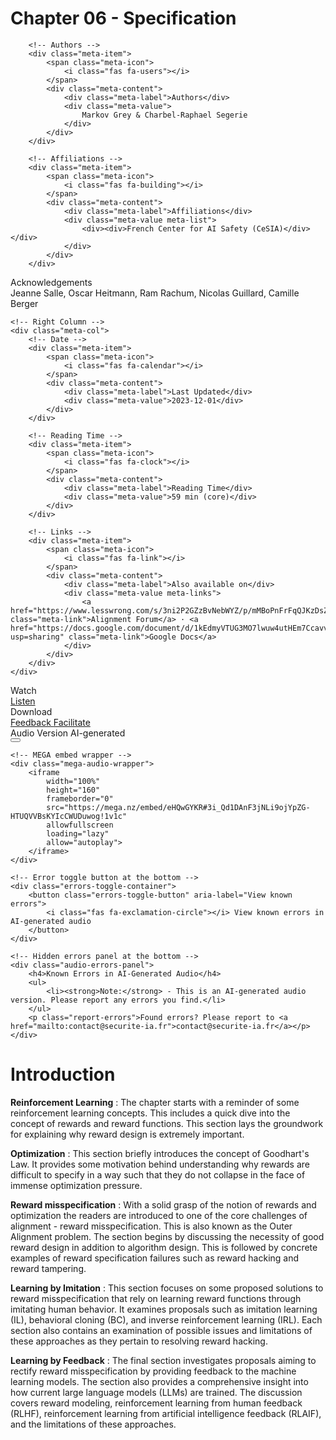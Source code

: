 # Chapter 06 - Specification

<div class="meta-grid">
    <!-- Left Column -->
    <div class="meta-col">

        <!-- Authors -->
        <div class="meta-item">
            <span class="meta-icon">
                <i class="fas fa-users"></i>
            </span>
            <div class="meta-content">
                <div class="meta-label">Authors</div>
                <div class="meta-value">
                    Markov Grey & Charbel-Raphael Segerie
                </div>
            </div>
        </div>
        
        <!-- Affiliations -->
        <div class="meta-item">
            <span class="meta-icon">
                <i class="fas fa-building"></i>
            </span>
            <div class="meta-content">
                <div class="meta-label">Affiliations</div>
                <div class="meta-value meta-list">
                    <div><div>French Center for AI Safety (CeSIA)</div></div>
                </div>
            </div>
        </div>

<!-- Acknowledgements section -->
<div class="meta-item">
    <span class="meta-icon">
        <i class="fas fa-heart"></i>
    </span>
    <div class="meta-content">
        <div class="meta-label">Acknowledgements</div>
        <div class="meta-value">
            Jeanne Salle, Oscar Heitmann, Ram Rachum, Nicolas Guillard, Camille Berger
        </div>
    </div>
</div>
    </div>

    <!-- Right Column -->
    <div class="meta-col">
        <!-- Date -->
        <div class="meta-item">
            <span class="meta-icon">
                <i class="fas fa-calendar"></i>
            </span>
            <div class="meta-content">
                <div class="meta-label">Last Updated</div>
                <div class="meta-value">2023-12-01</div>
            </div>
        </div>
        
        <!-- Reading Time -->
		<div class="meta-item">
			<span class="meta-icon">
				<i class="fas fa-clock"></i>
			</span>
			<div class="meta-content">
				<div class="meta-label">Reading Time</div>
				<div class="meta-value">59 min (core)</div>
			</div>
		</div>
        
        <!-- Links -->
        <div class="meta-item">
            <span class="meta-icon">
                <i class="fas fa-link"></i>
            </span>
            <div class="meta-content">
                <div class="meta-label">Also available on</div>
                <div class="meta-value meta-links">
                    <a href="https://www.lesswrong.com/s/3ni2P2GZzBvNebWYZ/p/mMBoPnFrFqQJKzDsZ" class="meta-link">Alignment Forum</a> · <a href="https://docs.google.com/document/d/1kEdmyVTUG3MO7lwuw4utHEm7CcavvgAiUZcWHaOZuPY/edit?usp=sharing" class="meta-link">Google Docs</a>
                </div>
            </div>
        </div>
    </div>
</div>

<div class="action-buttons">
    <div class="action-button disabled" data-tippy-content="Video coming soon">
        <i class="fas fa-video"></i>
        <span>Watch</span>
    </div>
    <a href="#" class="action-button">
        <i class="fas fa-headphones"></i>
        <span>Listen</span>
    </a>
    <div class="action-button disabled" data-tippy-content="PDF coming soon">
        <i class="fas fa-file-pdf"></i>
        <span>Download</span>
    </div>
    <a href="https://forms.gle/ZsA4hEWUx1ZrtQLL9" class="action-button">
        <i class="fas fa-comment"></i>
        <span>Feedback</span>
    </a>
    <a href="https://docs.google.com/document/d/1JfmzGii5QG6hW8AM5WxzDBVyGc14aLV_Lc_1PkK2ZLc/edit?usp=sharing" class="action-button">
        <i class="fas fa-users"></i>
        <span>Facilitate</span>
    </a>
</div>

<div class="atlas-audio-player">
    <!-- Header section -->
    <div class="audio-player__header">
        <div class="header-left">
            <i class="fas fa-headphones-alt"></i>
            <span class="audio-player__title">Audio Version</span>
            <span class="audio-warning-text"><i class="fas fa-robot"></i> AI-generated</span>
        </div>
        <div class="header-right">
            <button class="audio-close-button" aria-label="Close audio player">
                <i class="fas fa-times"></i>
            </button>
        </div>
    </div>
    
    <!-- MEGA embed wrapper -->
    <div class="mega-audio-wrapper">
        <iframe 
            width="100%" 
            height="160" 
            frameborder="0" 
            src="https://mega.nz/embed/eHQwGYKR#3i_Qd1DAnF3jNLi9ojYpZG-HTUQVVBsKYIcCWUDuwog!1v1c" 
            allowfullscreen
            loading="lazy"
            allow="autoplay">
        </iframe>
    </div>
    
    <!-- Error toggle button at the bottom -->
    <div class="errors-toggle-container">
        <button class="errors-toggle-button" aria-label="View known errors">
            <i class="fas fa-exclamation-circle"></i> View known errors in AI-generated audio
        </button>
    </div>
    
    <!-- Hidden errors panel at the bottom -->
    <div class="audio-errors-panel">
        <h4>Known Errors in AI-Generated Audio</h4>
        <ul>
            <li><strong>Note:</strong> - This is an AI-generated audio version. Please report any errors you find.</li>
        </ul>
        <p class="report-errors">Found errors? Please report to <a href="mailto:contact@securite-ia.fr">contact@securite-ia.fr</a></p>
    </div>
</div>

# Introduction

**Reinforcement Learning** : The chapter starts with a reminder of some reinforcement learning concepts. This includes a quick dive into the concept of rewards and reward functions. This section lays the groundwork for explaining why reward design is extremely important.

**Optimization** : This section briefly introduces the concept of Goodhart's Law. It provides some motivation behind understanding why rewards are difficult to specify in a way such that they do not collapse in the face of immense optimization pressure.

**Reward misspecification** : With a solid grasp of the notion of rewards and optimization the readers are introduced to one of the core challenges of alignment - reward misspecification. This is also known as the Outer Alignment problem. The section begins by discussing the necessity of good reward design in addition to algorithm design. This is followed by concrete examples of reward specification failures such as reward hacking and reward tampering.

**Learning by Imitation** : This section focuses on some proposed solutions to reward misspecification that rely on learning reward functions through imitating human behavior. It examines proposals such as imitation learning (IL), behavioral cloning (BC), and inverse reinforcement learning (IRL). Each section also contains an examination of possible issues and limitations of these approaches as they pertain to resolving reward hacking.

**Learning by Feedback** : The final section investigates proposals aiming to rectify reward misspecification by providing feedback to the machine learning models. The section also provides a comprehensive insight into how current large language models (LLMs) are trained. The discussion covers reward modeling, reinforcement learning from human feedback (RLHF), reinforcement learning from artificial intelligence feedback (RLAIF), and the limitations of these approaches.
